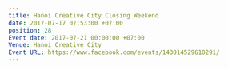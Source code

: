 ```yaml
---
title: Hanoi Creative City Closing Weekend
date: 2017-07-17 07:53:00 +07:00
position: 28
Event date: 2017-07-21 00:00:00 +07:00
Venue: Hanoi Creative City
Event URL: https://www.facebook.com/events/143014529610291/
---
```


